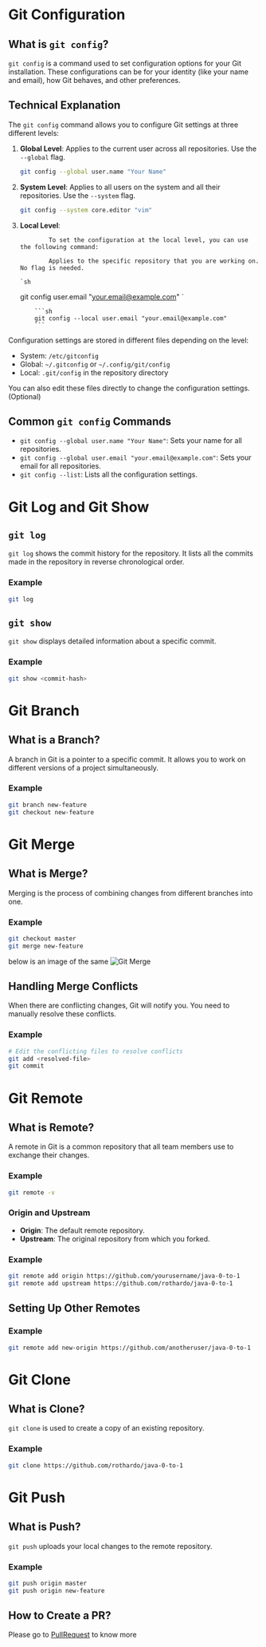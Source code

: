 # Git Configuration

## What is `git config`?

`git config` is a command used to set configuration options for your Git installation. These configurations can be for your identity (like your name and email), how Git behaves, and other preferences.

## Technical Explanation

The `git config` command allows you to configure Git settings at three different levels:

1.  **Global Level**: Applies to the current user across all repositories. Use the `--global` flag.
    ```sh
    git config --global user.name "Your Name"
    ```
2.  **System Level**: Applies to all users on the system and all their repositories. Use the `--system` flag.

    ```sh
    git config --system core.editor "vim"
    ```

3.  **Local Level**:

                To set the configuration at the local level, you can use the following command:

                Applies to the specific repository that you are working on. No flag is needed.

        `sh

    git config user.email "your.email@example.com"
    `

            ```sh
            git config --local user.email "your.email@example.com"
            ```

Configuration settings are stored in different files depending on the level:

- System: `/etc/gitconfig`
- Global: `~/.gitconfig` or `~/.config/git/config`
- Local: `.git/config` in the repository directory

You can also edit these files directly to change the configuration settings.(Optional)

## Common `git config` Commands

- `git config --global user.name "Your Name"`: Sets your name for all repositories.
- `git config --global user.email "your.email@example.com"`: Sets your email for all repositories.
- `git config --list`: Lists all the configuration settings.

# Git Log and Git Show

## `git log`

`git log` shows the commit history for the repository.
It lists all the commits made in the repository in reverse chronological order.

### Example

```sh
git log
```

## `git show`

`git show` displays detailed information about a specific commit.

### Example

```sh
git show <commit-hash>
```

# Git Branch

## What is a Branch?

A branch in Git is a pointer to a specific commit. It allows you to work on different versions of a project simultaneously.

### Example

```sh
git branch new-feature
git checkout new-feature
```

# Git Merge

## What is Merge?

Merging is the process of combining changes from different branches into one.

### Example

```sh
git checkout master
git merge new-feature
```

below is an image of the same
![Git Merge](https://github.com/rothardo/java-0-to-1/blob/master/Session-3/GIT-MERGE.png)

## Handling Merge Conflicts

When there are conflicting changes, Git will notify you. You need to manually resolve these conflicts.

### Example

```sh
# Edit the conflicting files to resolve conflicts
git add <resolved-file>
git commit
```

# Git Remote

## What is Remote?

A remote in Git is a common repository that all team members use to exchange their changes.

### Example

```sh
git remote -v
```

### Origin and Upstream

- **Origin**: The default remote repository.
- **Upstream**: The original repository from which you forked.

### Example

```sh
git remote add origin https://github.com/yourusername/java-0-to-1
git remote add upstream https://github.com/rothardo/java-0-to-1
```

## Setting Up Other Remotes

### Example

```sh
git remote add new-origin https://github.com/anotheruser/java-0-to-1
```

# Git Clone

## What is Clone?

`git clone` is used to create a copy of an existing repository.

### Example

```sh
git clone https://github.com/rothardo/java-0-to-1
```

# Git Push

## What is Push?

`git push` uploads your local changes to the remote repository.

### Example

```sh
git push origin master
git push origin new-feature
```

## How to Create a PR?

Please go to [PullRequest](https://github.com/rothardo/java-0-to-1/blob/master/Session-3/PullRequest.md) to know more
